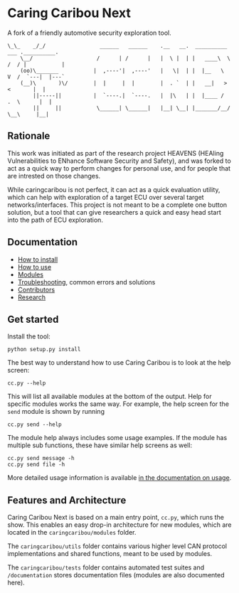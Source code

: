 # Caring Caribou Next
A fork of a friendly automotive security exploration tool.

    \_\_    _/_/                 ______   ______    .__   __.  __________   ___ .__________.
        \__/                    /      | /      |   |  \ |  | |   ____\  \ /  / |           |
        (oo)\_______           |  ,----'|  ,----'   |   \|  | |  |__   \  V  /  `---|  |---`
        (__)\       )\/        |  |     |  |        |  . `  | |   __|   >   <       |  |     
            ||-----||          |  `----.|  `----.   |  |\   | |  |____ /  .  \      |  |     
            ||     ||           \______| \______|   |__| \__| |_______/__/ \__\     |__|    

            

## Rationale
This work was initiated as part of the research project HEAVENS (HEAling Vulnerabilities to ENhance Software Security and Safety), and was forked to act as a quick way to perform changes for personal use, and for people that are intrested on those changes.

While caringcaribou is not perfect, it can act as a quick evaluation utility, which can help with exploration of a target ECU over several target networks/interfaces. This project is not meant to be a complete one button solution, but a tool that can give researchers a quick and easy head start into the path of ECU exploration.


## Documentation
- [How to install](documentation/howtoinstall.md)
- [How to use](documentation/howtouse.md)
- [Modules](documentation/README.md)
- [Troubleshooting](documentation/troubleshooting.md), common errors and solutions
- [Contributors](documentation/contributors.md)
- [Research](documentation/research.md)

## Get started
Install the tool:

    python setup.py install

The best way to understand how to use Caring Caribou is to look at the help screen:

    cc.py --help

This will list all available modules at the bottom of the output. Help for specific modules works the same way. For example, the help screen for the `send` module is shown by running

    cc.py send --help

The module help always includes some usage examples. If the module has multiple sub functions, these have similar help screens as well:

    cc.py send message -h
    cc.py send file -h

More detailed usage information is available [in the documentation on usage](documentation/howtouse.md).

## Features and Architecture
Caring Caribou Next is based on a main entry point, `cc.py`, which runs the show. This enables an easy drop-in architecture for new modules, which are located in the `caringcaribou/modules` folder.

The `caringcaribou/utils` folder contains various higher level CAN protocol implementations and shared functions, meant to be used by modules.

The `caringcaribou/tests` folder contains automated test suites and `/documentation` stores documentation files (modules are also documented here).
